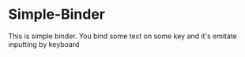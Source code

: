 # Simple-Binder
This is simple binder. You bind some text on some key and it's emitate inputting by keyboard